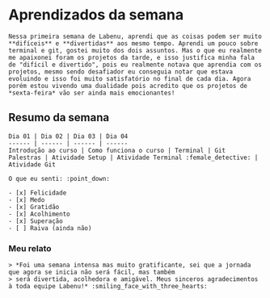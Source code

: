 # Aprendizados da semana

    Nessa primeira semana de Labenu, aprendi que as coisas podem ser muito **difíceis** e **divertidas** aos mesmo tempo. Aprendi um pouco sobre terminal e git, gostei muito dos dois assuntos. Mas o que eu realmente me apaixonei foram os projetos da tarde, e isso justifica minha fala de "difícil e divertido", pois eu realmente notava que aprendia com os projetos, mesmo sendo desafiador eu conseguia notar que estava evoluindo e isso foi muito satisfatório no final de cada dia. Agora porém estou vivendo uma dualidade pois acredito que os projetos de *sexta-feira* vão ser ainda mais emocionantes!

## Resumo da semana

    Dia 01 | Dia 02 | Dia 03 | Dia 04
    ------ | ------ | ------ | ------
    Introdução ao curso | Como funciona o curso | Terminal | Git
    Palestras | Atividade Setup | Atividade Terminal :female_detective: | Atividade Git

    O que eu senti: :point_down:

    - [x] Felicidade
    - [x] Medo
    - [x] Gratidão
    - [x] Acolhimento
    - [x] Superação
    - [ ] Raiva (ainda não)

### Meu relato

    > *Foi uma semana intensa mas muito gratificante, sei que a jornada que agora se inicia não será fácil, mas também 
    > será divertida, acolhedora e amigável. Meus sinceros agradecimentos à toda equipe Labenu!* :smiling_face_with_three_hearts: